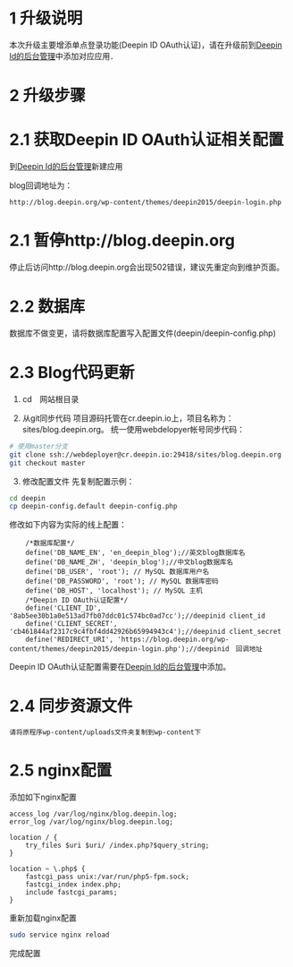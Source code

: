 # 1 升级说明

本次升级主要增添单点登录功能(Deepin ID OAuth认证)，请在升级前到[Deepin Id的后台管理](deepinid-manager.deepin.org/d41d8cd9/)中添加对应应用．

# 2 升级步骤

# 2.1 获取Deepin ID OAuth认证相关配置
到[Deepin Id的后台管理](deepinid-manager.deepin.org/d41d8cd9/)新建应用

blog回调地址为：
````
http://blog.deepin.org/wp-content/themes/deepin2015/deepin-login.php
````

# 2.1 暂停http://blog.deepin.org
停止后访问http://blog.deepin.org会出现502错误，建议先重定向到维护页面。

# 2.2 数据库
数据库不做变更，请将数据库配置写入配置文件(deepin/deepin-config.php)

# 2.3 Blog代码更新

1. cd　网站根目录

2. 从git同步代码
项目源码托管在cr.deepin.io上，项目名称为： sites/blog.deepin.org。
统一使用webdelopyer帐号同步代码：
````bash
# 使用master分支
git clone ssh://webdeployer@cr.deepin.io:29418/sites/blog.deepin.org
git checkout master
````
3. 修改配置文件
先复制配置示例：
````bash
cd deepin
cp deepin-config.default deepin-config.php
````

修改如下内容为实际的线上配置：
````
    /*数据库配置*/
    define('DB_NAME_EN', 'en_deepin_blog');//英文blog数据库名
    define('DB_NAME_ZH', 'deepin_blog');//中文blog数据库名
    define('DB_USER', 'root'); // MySQL 数据库用户名
    define('DB_PASSWORD', 'root'); // MySQL 数据库密码 
    define('DB_HOST', 'localhost'); // MySQL 主机
    /*Deepin ID OAuth认证配置*/
    define('CLIENT_ID', '8ab5ee30b1a0e513ad7fb07ddc01c574bc0ad7cc');//deepinid client_id
    define('CLIENT_SECRET', 'cb461844af2317c9c4fbf4dd42926b65994943c4');//deepinid client_secret
    define('REDIRECT_URI', 'https://blog.deepin.org/wp-content/themes/deepin2015/deepin-login.php');//deepinid　回调地址
````
Deepin ID OAuth认证配置需要在[Deepin Id的后台管理](deepinid-manager.deepin.org/d41d8cd9/)中添加。

# 2.4 同步资源文件
    请将原程序wp-content/uploads文件夹复制到wp-content下

# 2.5 nginx配置
添加如下nginx配置

````nginx
access_log /var/log/nginx/blog.deepin.log;
error_log /var/log/nginx/blog.deepin.log;

location / {
    try_files $uri $uri/ /index.php?$query_string;
}

location ~ \.php$ {
    fastcgi_pass unix:/var/run/php5-fpm.sock;
    fastcgi_index index.php;
    include fastcgi_params;
}
````

重新加载nginx配置

````bash
sudo service nginx reload
````

完成配置